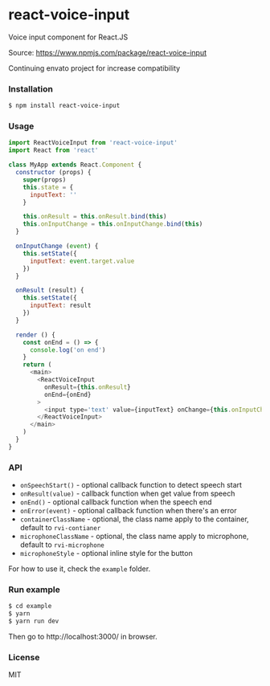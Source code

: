 # react-voice-input
Voice input component for React.JS

Source: https://www.npmjs.com/package/react-voice-input

Continuing envato project for increase compatibility

### Installation

```sh
$ npm install react-voice-input
```

### Usage

```js
import ReactVoiceInput from 'react-voice-input'
import React from 'react'

class MyApp extends React.Component {
  constructor (props) {
    super(props)
    this.state = {
      inputText: ''
    }

    this.onResult = this.onResult.bind(this)
    this.onInputChange = this.onInputChange.bind(this)
  }

  onInputChange (event) {
    this.setState({
      inputText: event.target.value
    })
  }

  onResult (result) {
    this.setState({
      inputText: result
    })
  }

  render () {
    const onEnd = () => {
      console.log('on end')
    }
    return (
      <main>
        <ReactVoiceInput
          onResult={this.onResult}
          onEnd={onEnd}
        >
          <input type='text' value={inputText} onChange={this.onInputChange} />
        </ReactVoiceInput>
      </main>
    )
  }
}
```

### API
* `onSpeechStart()` - optional callback function to detect speech start
* `onResult(value)` - callback function when get value from speech
* `onEnd()` - optional callback function when the speech end
* `onError(event)` - optional callback function when there's an error
* `containerClassName` - optional, the class name apply to the container, default to `rvi-contianer`
* `microphoneClassName` - optional, the class name apply to microphone, default to `rvi-microphone`
* `microphoneStyle` - optional inline style for the button

For how to use it, check the `example` folder.

### Run example

```sh
$ cd example
$ yarn
$ yarn run dev
```

Then go to http://localhost:3000/ in browser.

### License

MIT
